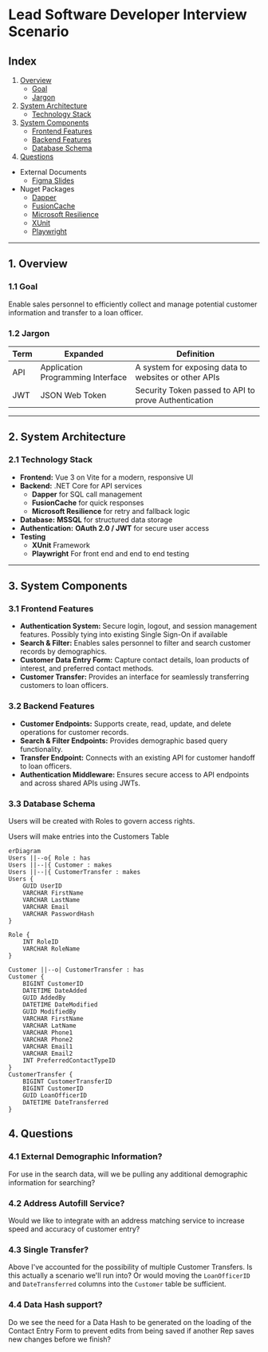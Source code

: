# **Lead Software Developer Interview Scenario**

## **Index**

1. [Overview](#1-overview)
    - [Goal](#11-goal)
    - [Jargon](#12-jargon)
2. [System Architecture](#2-system-architecture)
   - [Technology Stack](#21-technology-stack)
3. [System Components](#3-system-components)
   - [Frontend Features](#31-frontend-features)
   - [Backend Features](#32-backend-features)
   - [Database Schema](#33-database-schema)
4. [Questions](#4-questions)

- External Documents
  - [Figma Slides](https://www.figma.com/design/Ygl48isZkqzXW8TmQKqIko/Contact-Entry?node-id=0-1&t=dhwOyY3iCaQO9rDj-1)
- Nuget Packages
  - [Dapper](https://github.com/DapperLib/Dapper)
  - [FusionCache](https://github.com/ZiggyCreatures/FusionCache)
  - [Microsoft Resilience](https://github.com/dotnet/extensions/blob/main/src/Libraries/Microsoft.Extensions.Http.Resilience/README.md)
  - [XUnit](https://github.com/xunit/xunit)
  - [Playwright](https://github.com/microsoft/playwright)

---

## **1. Overview**

### **1.1 Goal**

Enable sales personnel to efficiently collect and manage potential customer information and transfer to a loan officer.

### **1.2 Jargon**
|Term|Expanded|Definition|
|----|--------|----------|
|API |Application Programming Interface|A system for exposing data to websites or other APIs|
|JWT |JSON Web Token|Security Token passed to API to prove Authentication|

---

## **2. System Architecture**

### **2.1 Technology Stack**

- **Frontend:** Vue 3 on Vite for a modern, responsive UI
- **Backend:** .NET Core for API services
  - **Dapper** for SQL call management
  - **FusionCache** for quick responses
  - **Microsoft Resilience** for retry and fallback logic
- **Database:** **MSSQL** for structured data storage
- **Authentication:** **OAuth 2.0 / JWT** for secure user access
- **Testing**
  - **XUnit** Framework
  - **Playwright** For front end and end to end testing
---

## **3. System Components**

### **3.1 Frontend Features**

- **Authentication System:** Secure login, logout, and session management features. Possibly tying into existing Single Sign-On if available
- **Search & Filter:** Enables sales personnel to filter and search customer records by demographics.
- **Customer Data Entry Form:** Capture contact details, loan products of interest, and preferred contact methods.
- **Customer Transfer:** Provides an interface for seamlessly transferring customers to loan officers.

### **3.2 Backend Features**

- **Customer Endpoints:** Supports create, read, update, and delete operations for customer records.
- **Search & Filter Endpoints:** Provides demographic based query functionality.
- **Transfer Endpoint:** Connects with an existing API for customer handoff to loan officers.
- **Authentication Middleware:** Ensures secure access to API endpoints and across shared APIs using JWTs.

### **3.3 Database Schema**
Users will be created with Roles to govern access rights.

Users will make entries into the Customers Table

```mermaid
erDiagram
Users ||--o{ Role : has
Users ||--|{ Customer : makes
Users ||--|{ CustomerTransfer : makes
Users {
    GUID UserID
    VARCHAR FirstName
    VARCHAR LastName
    VARCHAR Email
    VARCHAR PasswordHash
}

Role {
    INT RoleID
    VARCHAR RoleName
}

Customer ||--o| CustomerTransfer : has
Customer {
    BIGINT CustomerID
    DATETIME DateAdded
    GUID AddedBy
    DATETIME DateModified
    GUID ModifiedBy
    VARCHAR FirstName
    VARCHAR LatName
    VARCHAR Phone1
    VARCHAR Phone2
    VARCHAR Email1
    VARCHAR Email2
    INT PreferredContactTypeID
}
CustomerTransfer {
    BIGINT CustomerTransferID
    BIGINT CustomerID
    GUID LoanOfficerID
    DATETIME DateTransferred
}
```

## **4. Questions**

### **4.1 External Demographic Information?**
For use in the search data, will we be pulling any additional demographic information for searching? 


### **4.2 Address Autofill Service?**
Would we like to integrate with an address matching service to increase speed and accuracy of customer entry?

### **4.3 Single Transfer?**
Above I've accounted for the possibility of multiple Customer Transfers. Is this actually a scenario we'll run into? Or would moving the `LoanOfficerID` and `DateTransferred` columns into the `Customer` table be sufficient.

### **4.4 Data Hash support?**
Do we see the need for a Data Hash to be generated on the loading of the Contact Entry Form to prevent edits from being saved if another Rep saves new changes before we finish?